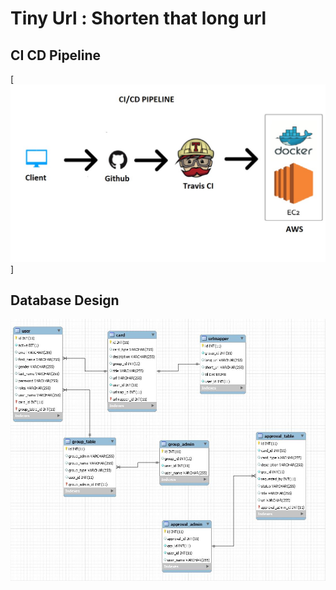 # Tiny Url : Shorten that long url

## CI CD Pipeline

[<img src="images/cicd.jpg">]

## Database Design

<img src="images/DB Design.jpg">

